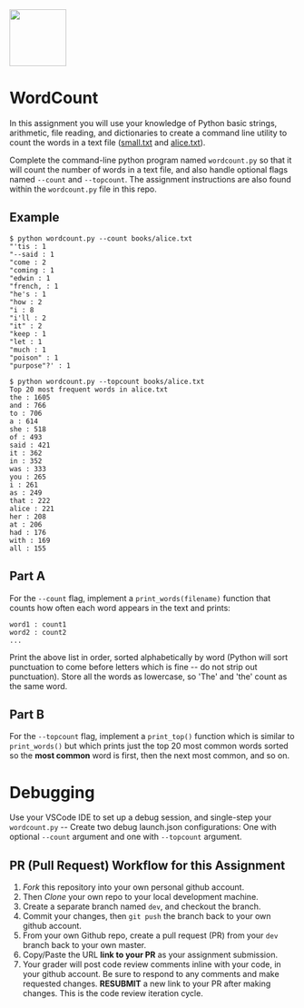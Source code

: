 <img height="100px" src="https://wordcounter.net/images/word-counter.jpg">

# WordCount

In this assignment you will use your knowledge of Python basic strings, arithmetic, file reading, and dictionaries to create a command line utility to count the words in a text file ([small.txt](./books/small.txt) and [alice.txt](./books/alice.txt)).

Complete the command-line python program named `wordcount.py` so that it will count the number of words in a text file, and also handle optional flags named `--count` and `--topcount`. The assignment instructions are also found within the `wordcount.py` file in this repo.

## Example
```
$ python wordcount.py --count books/alice.txt
"'tis : 1
"--said : 1
"come : 2
"coming : 1
"edwin : 1
"french, : 1
"he's : 1
"how : 2
"i : 8
"i'll : 2
"it" : 2
"keep : 1
"let : 1
"much : 1
"poison" : 1
"purpose"?' : 1
```

```console
$ python wordcount.py --topcount books/alice.txt
Top 20 most frequent words in alice.txt
the : 1605
and : 766
to : 706
a : 614
she : 518
of : 493
said : 421
it : 362
in : 352
was : 333
you : 265
i : 261
as : 249
that : 222
alice : 221
her : 208
at : 206
had : 176
with : 169
all : 155
```

## Part A
For the `--count` flag, implement a `print_words(filename)` function that counts how often each word appears in the text and prints:

    word1 : count1
    word2 : count2
    ...
  
Print the above list in order, sorted alphabetically by word (Python will sort punctuation to come before letters which is fine -- do not strip out punctuation). Store all the words as lowercase, so 'The' and 'the' count as the same word.

## Part B
For the `--topcount` flag, implement a `print_top()` function which is similar to `print_words()` but which prints just the top 20 most common words sorted so the **most common** word is first, then the next most common, and so on.


# Debugging
Use your VSCode IDE to set up a debug session, and single-step your `wordcount.py` -- Create two debug launch.json configurations: One with optional `--count` argument and one with `--topcount` argument.

## PR (Pull Request) Workflow for this Assignment
1. *Fork* this repository into your own personal github account.
2. Then *Clone* your own repo to your local development machine.
3. Create a separate branch named `dev`, and checkout the branch.
5. Commit your changes, then `git push` the branch back to your own github account.
5. From your own Github repo, create a pull request (PR) from your `dev` branch back to your own master.
6. Copy/Paste the URL **link to your PR** as your assignment submission.
7. Your grader will post code review comments inline with your code, in your github account. Be sure to respond to any comments and make requested changes. **RESUBMIT** a new link to your PR after making changes.  This is the code review iteration cycle.
